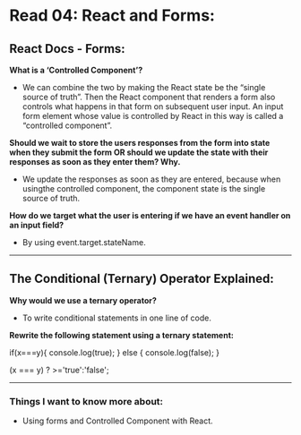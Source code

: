 # Read 04: React and Forms:

## React Docs - Forms:

**What is a ‘Controlled Component’?**

- We can combine the two by making the React state be the “single source of truth”. Then the React component that renders a form also controls what happens in that form on subsequent user input. An input form element whose value is controlled by React in this way is called a “controlled component”.

**Should we wait to store the users responses from the form into state when they submit the form OR should we update the state with their responses as soon as they enter them? Why.**

- We update the responses as soon as they are entered, because when usingthe controlled component, the component state is the single source of truth.

**How do we target what the user is entering if we have an event handler on an input field?**

- By using event.target.stateName.

--------------------------------------------------------------------

## The Conditional (Ternary) Operator Explained:

**Why would we use a ternary operator?**

- To write conditional statements in one line of code.

**Rewrite the following statement using a ternary statement:**

if(x===y){
console.log(true);
} else {
console.log(false);
}

(x === y) ? >='true':'false';

---------------------------------------------------------------------

### Things I want to know more about:

- Using forms and Controlled Component with React.
